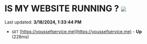 # IS MY WEBSITE RUNNING ? [![](https://img.shields.io/static/v1?label=Sponsor&message=%E2%9D%A4&logo=GitHub&color=%23fe8e86)](https://github.com/sponsors/<username>)

Last updated: **3/18/2024, 1:33:44 PM**

- `GET` [https://youssefservice.me](https://youssefservice.me) - **Up** (228ms)
